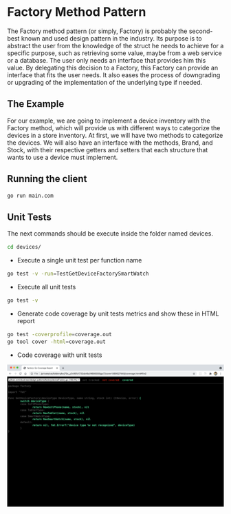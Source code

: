 # Factory Method Pattern

The Factory method pattern (or simply, Factory) is probably the second-best known and used design pattern in the industry. Its purpose is to abstract the user from the knowledge of the struct he needs to achieve for a specific purpose, such as retrieving some value, maybe from a web service or a database. The user only needs an interface that provides him this value. By delegating this decision to a Factory, this Factory can provide an interface that fits the user needs. It also eases the process of downgrading or upgrading of the implementation of the underlying type if needed.

## The Example

For our example, we are going to implement a device inventory with the Factory method, which will provide us with different ways to categorize the devices in a store inventory. At first, we will have two methods to categorize the devices. We will also have an interface with the methods, Brand, and Stock, with their respective getters and setters that each structure that wants to use a device must implement.

## Running the client

```sh
go run main.com
```

## Unit Tests

The next commands should be execute inside the folder named devices.
```sh
cd devices/
```


* Execute a single unit test per function name
```sh
go test -v -run=TestGetDeviceFactorySmartWatch
```


* Execute all unit tests
```sh
go test -v
```


* Generate code coverage by unit tests metrics and show these in HTML report

```sh
go test -coverprofile=coverage.out
go tool cover -html=coverage.out        
```
* Code coverage with unit tests

![alt coverage](/images/code_coverage.png)